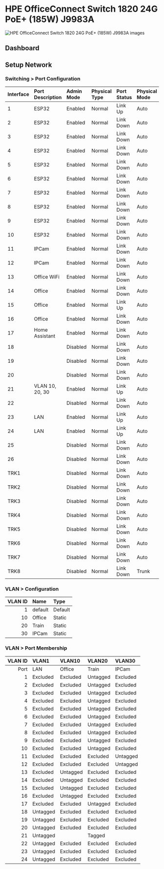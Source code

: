 # HPE OfficeConnect Switch 1820 24G PoE+ (185W) J9983A

![HPE OfficeConnect Switch 1820 24G PoE+ (185W) J9983A images](./Images/Skærmbillede%20fra%202023-07-21%2017-05-59.png)

## Dashboard

## Setup Network

### Switching > Port Configuration

|Interface|Port Description|Admin Mode|Physical Type|Port Status|Physical Mode|Link Speed|MTU|
|:---|:---|:---|:---|:---|:---|:---|:---|
|1|ESP32|Enabled|Normal|Link Up|Auto|1000 Mbps|1518
|2|ESP32|Enabled|Normal|Link Down|Auto||1518
|3|ESP32|Enabled|Normal|Link Down|Auto||1518
|4|ESP32|Enabled|Normal|Link Down|Auto||1518
|5|ESP32|Enabled|Normal|Link Down|Auto||1518
|6|ESP32|Enabled|Normal|Link Down|Auto||1518
|7|ESP32|Enabled|Normal|Link Down|Auto||1518
|8|ESP32|Enabled|Normal|Link Down|Auto||1518
|9|ESP32|Enabled|Normal|Link Down|Auto||1518
|10|ESP32|Enabled|Normal|Link Down|Auto||1518
|11|IPCam|Enabled|Normal|Link Down|Auto||1518
|12|IPCam|Enabled|Normal|Link Down|Auto||1518
|13|Office WiFi|Enabled|Normal|Link Down|Auto||1518
|14|Office|Enabled|Normal|Link Down|Auto||1518
|15|Office|Enabled|Normal|Link Up|Auto|1000 Mbps|1518
|16|Office|Enabled|Normal|Link Down|Auto||1518
|17|Home Assistant|Enabled|Normal|Link Down|Auto||1518
|18||Disabled|Normal|Link Down|Auto||1518
|19||Disabled|Normal|Link Down|Auto||1518
|20||Disabled|Normal|Link Down|Auto||1518
|21|VLAN 10, 20, 30|Enabled|Normal|Link Up|Auto|1000 Mbps|1518
|22||Disabled|Normal|Link Down|Auto||1518
|23|LAN|Enabled|Normal|Link Up|Auto|1000 Mbps|1518
|24|LAN|Enabled|Normal|Link Up|Auto|1000 Mbps|1518
|25||Disabled|Normal|Link Down|Auto||1518
|26||Disabled|Normal|Link Down|Auto||1518
|TRK1||Disabled|Normal|Link Down|Auto||1518
|TRK2||Disabled|Normal|Link Down|Auto||1518
|TRK3||Disabled|Normal|Link Down|Auto||1518
|TRK4||Disabled|Normal|Link Down|Auto||1518
|TRK5||Disabled|Normal|Link Down|Auto||1518
|TRK6||Disabled|Normal|Link Down|Auto||1518
|TRK7||Disabled|Normal|Link Down|Auto||1518
|TRK8||Disabled|Normal|Link Down|Trunk||1518

### VLAN > Configuration

|VLAN ID|Name|Type|
|---:|:---|:---|
|1|default|Default|
|10|Office|Static|
|20|Train|Static|
|30|IPCam|Static|

### VLAN > Port Membership

|VLAN ID|VLAN1|VLAN10|VLAN20|VLAN30|
|---:|:---|:---|:---|:---|
|Port|LAN|Office|Train|IPCam|
| 1|Excluded|Excluded|Untagged|Excluded|
| 2|Excluded|Excluded|Untagged|Excluded|
| 3|Excluded|Excluded|Untagged|Excluded|
| 4|Excluded|Excluded|Untagged|Excluded|
| 5|Excluded|Excluded|Untagged|Excluded|
| 6|Excluded|Excluded|Untagged|Excluded|
| 7|Excluded|Excluded|Untagged|Excluded|
| 8|Excluded|Excluded|Untagged|Excluded|
| 9|Excluded|Excluded|Untagged|Excluded|
|10|Excluded|Excluded|Untagged|Excluded|
|11|Excluded|Excluded|Excluded|Untagged|
|12|Excluded|Excluded|Excluded|Untagged|
|13|Excluded|Untagged|Excluded|Excluded|
|14|Excluded|Untagged|Excluded|Excluded|
|15|Excluded|Untagged|Excluded|Excluded|
|16|Excluded|Untagged|Excluded|Excluded|
|17|Excluded|Excluded|Untagged|Excluded|
|18|Untagged|Excluded|Excluded|Excluded|
|19|Untagged|Excluded|Excluded|Excluded|
|20|Untagged|Excluded|Excluded|Excluded|
|21|Untagged||Tagged||Tagged||Tagged|
|22|Untagged|Excluded|Excluded|Excluded|
|23|Untagged|Excluded|Excluded|Excluded|
|24|Untagged|Excluded|Excluded|Excluded|
